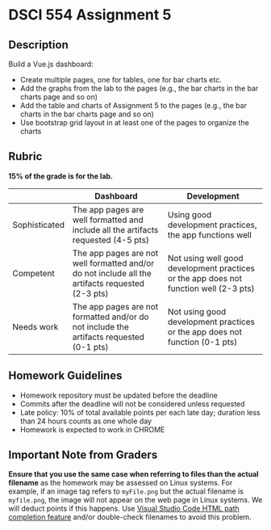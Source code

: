 # DSCI 554 Assignment 5

## Description

Build a Vue.js dashboard:

- Create multiple pages, one for tables, one for bar charts etc.
- Add the graphs from the lab to the pages (e.g., the bar charts in the bar charts page and so on)
- Add the table and charts of Assignment 5 to the pages (e.g., the bar charts in the bar charts page and so on)
- Use bootstrap grid layout in at least one of the pages to organize the charts

## Rubric

__15% of the grade is for the lab.__

|               | Dashboard | Development |
| ------------- | --------- | ----------- |
| Sophisticated | The app pages are well formatted and include all the artifacts requested (4-5 pts) | Using good development practices, the app functions well  |
| Competent     | The app pages are not well formatted and/or do not include all the artifacts requested (2-3 pts) | Not using well good development practices or the app does not function well (2-3 pts) |
| Needs work    | The app pages are not formatted and/or do not include the artifacts requested (0-1 pts) | Not using good development practices or the app does not function (0-1 pts) |

## Homework Guidelines

- Homework repository must be updated before the deadline
- Commits after the deadline will not be considered unless requested
- Late policy: 10% of total available points per each late day; duration less than 24 hours counts as one whole day
- Homework is expected to work in CHROME

## Important Note from Graders

__Ensure that you use the same case when referring to files than the actual filename__ as the homework may be assessed on Linux systems. For example, if an image tag refers to `myFile.png` but the actual filename is `myfile.png`, the image will not appear on the web page in Linux systems. We will deduct points if this happens. Use [Visual Studio Code HTML path completion feature](https://code.visualstudio.com/updates/v1_21#_html-path-completion) and/or double-check filenames to avoid this problem.